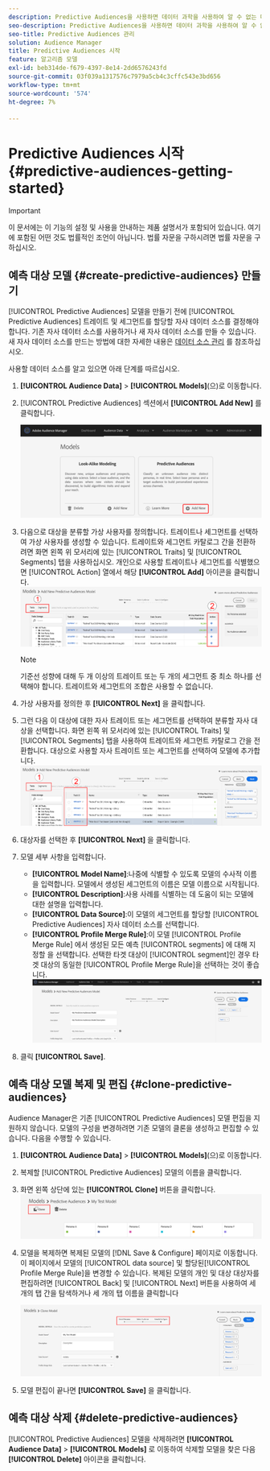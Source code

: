 ```yaml
---
description: Predictive Audiences을 사용하면 데이터 과학을 사용하여 알 수 없는 대상을 실시간으로 개별 성향으로 분류할 수 있습니다.
seo-description: Predictive Audiences을 사용하면 데이터 과학을 사용하여 알 수 없는 대상을 실시간으로 개별 성향으로 분류할 수 있습니다.
seo-title: Predictive Audiences 관리
solution: Audience Manager
title: Predictive Audiences 시작
feature: 알고리즘 모델
exl-id: beb314de-f679-4397-8e14-2dd6576243fd
source-git-commit: 03f039a1317576c7979a5cb4c3cffc543e3bd656
workflow-type: tm+mt
source-wordcount: '574'
ht-degree: 7%

---
```


# Predictive Audiences 시작 {#predictive-audiences-getting-started}

>[!IMPORTANT]
>이 문서에는 이 기능의 설정 및 사용을 안내하는 제품 설명서가 포함되어 있습니다. 여기에 포함된 어떤 것도 법률적인 조언이 아닙니다. 법률 자문을 구하시려면 법률 자문을 구하십시오.

## 예측 대상 모델 {#create-predictive-audiences} 만들기

[!UICONTROL Predictive Audiences] 모델을 만들기 전에 [!UICONTROL Predictive Audiences] 트레이트 및 세그먼트를 할당할 자사 데이터 소스를 결정해야 합니다. 기존 자사 데이터 소스를 사용하거나 새 자사 데이터 소스를 만들 수 있습니다. 새 자사 데이터 소스를 만드는 방법에 대한 자세한 내용은 [데이터 소스 관리](https://docs.adobe.com/content/help/en/audience-manager/user-guide/features/data-sources/manage-datasources.html) 를 참조하십시오.

사용할 데이터 소스를 알고 있으면 아래 단계를 따르십시오.

1. **[!UICONTROL Audience Data]** > **[!UICONTROL Models]**(으)로 이동합니다.
1. [!UICONTROL Predictive Audiences] 섹션에서 **[!UICONTROL Add New]** 를 클릭합니다.

   ![smart-persona-add](assets/predictive-audiences-add.png)

1. 다음으로 대상을 분류할 가상 사용자를 정의합니다. 트레이트나 세그먼트를 선택하여 가상 사용자를 생성할 수 있습니다. 트레이트와 세그먼트 카탈로그 간을 전환하려면 화면 왼쪽 위 모서리에 있는 [!UICONTROL Traits] 및 [!UICONTROL Segments] 탭을 사용하십시오. 개인으로 사용할 트레이트나 세그먼트를 식별했으면 [!UICONTROL Action] 열에서 해당 **[!UICONTROL Add]** 아이콘을 클릭합니다.
   ![smart-persona-select-personas](assets/predictive-audiences-persona.png)
   >[!NOTE]
   >기준선 성향에 대해 두 개 이상의 트레이트 또는 두 개의 세그먼트 중 최소 하나를 선택해야 합니다. 트레이트와 세그먼트의 조합은 사용할 수 없습니다.
1. 가상 사용자를 정의한 후 **[!UICONTROL Next]** 을 클릭합니다.
1. 그런 다음 이 대상에 대한 자사 트레이트 또는 세그먼트를 선택하여 분류할 자사 대상을 선택합니다. 화면 왼쪽 위 모서리에 있는 [!UICONTROL Traits] 및 [!UICONTROL Segments] 탭을 사용하여 트레이트와 세그먼트 카탈로그 간을 전환합니다. 대상으로 사용할 자사 트레이트 또는 세그먼트를 선택하여 모델에 추가합니다.
   ![smart-persona-select-audience](assets/predictive-audiences-audience.png)
1. 대상자를 선택한 후 **[!UICONTROL Next]** 을 클릭합니다.
1. 모델 세부 사항을 입력합니다.
   * **[!UICONTROL Model Name]**:나중에 식별할 수 있도록 모델의 수사적 이름을 입력합니다. 모델에서 생성된 세그먼트의 이름은 모델 이름으로 시작됩니다.
   * **[!UICONTROL Description]**:사용 사례를 식별하는 데 도움이 되는 모델에 대한 설명을 입력합니다.
   * **[!UICONTROL Data Source]**:이 모델의 세그먼트를 할당할  [!UICONTROL Predictive Audiences] 자사 데이터 소스를 선택합니다.
   * **[!UICONTROL Profile Merge Rule]**:이 모델 [!UICONTROL Profile Merge Rule] 에서 생성된 모든 예측 [!UICONTROL segments] 에 대해 지정할 을 선택합니다. 선택한 타겟 대상이 [!UICONTROL segment]인 경우 타겟 대상의 동일한 [!UICONTROL Profile Merge Rule]을 선택하는 것이 좋습니다.
      ![predictive-audiences-save](assets/predictive-audiences-save.png)
1. 클릭 **[!UICONTROL Save]**.

## 예측 대상 모델 복제 및 편집 {#clone-predictive-audiences}

Audience Manager은 기존 [!UICONTROL Predictive Audiences] 모델 편집을 지원하지 않습니다. 모델의 구성을 변경하려면 기존 모델의 클론을 생성하고 편집할 수 있습니다. 다음을 수행할 수 있습니다.

1. **[!UICONTROL Audience Data]** > **[!UICONTROL Models]**(으)로 이동합니다.
2. 복제할 [!UICONTROL Predictive Audiences] 모델의 이름을 클릭합니다.
3. 화면 왼쪽 상단에 있는 **[!UICONTROL Clone]** 버튼을 클릭합니다.
   ![predictive-audiences-clone](assets/predictive-audiences-clone.png)
4. 모델을 복제하면 복제된 모델의 [!DNL Save & Configure] 페이지로 이동합니다. 이 페이지에서 모델의 [!UICONTROL data source] 및 할당된[!UICONTROL Profile Merge Rule]을 변경할 수 있습니다. 복제된 모델의 개인 및 대상 대상자를 편집하려면 [!UICONTROL Back] 및 [!UICONTROL Next] 버튼을 사용하여 세 개의 탭 간을 탐색하거나 세 개의 탭 이름을 클릭합니다

   ![predictive-audiences-clone-navigate](assets/predictive-audiences-clone-navigate.png)

5. 모델 편집이 끝나면 **[!UICONTROL Save]** 을 클릭합니다.

## 예측 대상 삭제 {#delete-predictive-audiences}

[!UICONTROL Predictive Audiences] 모델을 삭제하려면 **[!UICONTROL Audience Data]** > **[!UICONTROL Models]** 로 이동하여 삭제할 모델을 찾은 다음 **[!UICONTROL Delete]** 아이콘을 클릭합니다.

